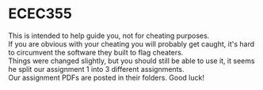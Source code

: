 # ECEC355   
This is intended to help guide you, not for cheating purposes.   
If you are obvious with your cheating you will probably get caught, it's hard to circumvent the software they built to flag cheaters.   
Things were changed slightly, but you should still be able to use it, it seems he split our assignment 1 into 3 different assignments.   
Our assignment PDFs are posted in their folders. Good luck!
